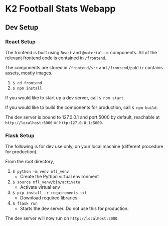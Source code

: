 # K2 Football Stats Webapp

## Dev Setup

### React Setup
The frontend is built using `React` and `@material-ui` components. All of the relevant frontend code is contained in `/frontend`.

The components are stored in `/frontend/src` and `/frontend/public` contains assets, mostly images.

1. `$ cd frontend`
2. `$ npm install`

If you would like to start up a dev server, call `$ npm start`.

If you would like to build the components for production, call `$ npm build`. 

The dev server is bound to 127.0.0.1 and port 5000 by default, reachable at `http://localhost:5000` or `http:127.0.0.1:5000`.

### Flask Setup
The following is for dev use only, on your local machine (different procedure for production).

From the root directory,

1. `$ python -m venv nfl_venv`
	- Create the Python virtual environment
2. `$ source nfl_venv/bin/activate`
	- Activate virtual env
3. `$ pip install -r requirements.txt`
	- Download required libraries
4. `$ flask run`
	- Starts the dev server. Do not use this for production.

The dev server will now run on `http://localhost:3000`.
